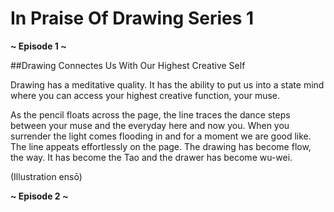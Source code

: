 # In Praise Of Drawing Series 1

**~ Episode 1 ~**

##Drawing Connectes Us With Our Highest Creative Self

Drawing has a meditative quality. It has the ability to put us into a state mind where you can access your highest creative function, your muse. 

As the pencil floats across the page, the line traces the dance steps between your muse and the everyday here and now you. When you surrender the light comes flooding in and for a moment we are good like. The line appeats effortlessly on the page. The drawing has become flow, the way. It has become the Tao and the drawer has become wu-wei.

(Illustration ensō)

**~ Episode 2 ~**
